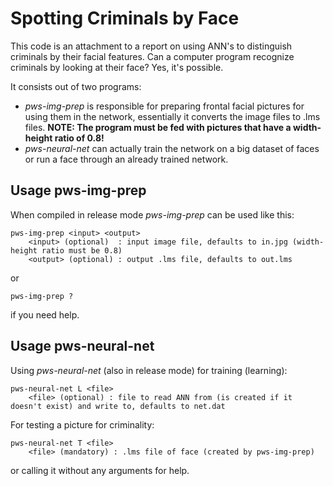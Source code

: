 Spotting Criminals by Face
==========================

This code is an attachment to a report on using ANN's to distinguish criminals by their facial features. Can a computer program recognize criminals by looking at their face? Yes, it's possible.

It consists out of two programs:
 - *pws-img-prep* is responsible for preparing frontal facial pictures for
   using them in the network, essentially it converts the image files to
   .lms files. **NOTE: The program must be fed with pictures that have a
   width-height ratio of 0.8!**
 - *pws-neural-net* can actually train the network on a big dataset of
   faces or run a face through an already trained network.

Usage pws-img-prep
------------------
When compiled in release mode *pws-img-prep* can be used like this:
```
pws-img-prep <input> <output>
    <input> (optional)  : input image file, defaults to in.jpg (width-height ratio must be 0.8)
    <output> (optional) : output .lms file, defaults to out.lms
```
or
```
pws-img-prep ?
```
if you need help.

Usage pws-neural-net
--------------------
Using *pws-neural-net* (also in release mode) for training (learning):
```
pws-neural-net L <file>
    <file> (optional) : file to read ANN from (is created if it doesn't exist) and write to, defaults to net.dat
```
For testing a picture for criminality:
```
pws-neural-net T <file>
    <file> (mandatory) : .lms file of face (created by pws-img-prep)
```
or calling it without any arguments for help.
